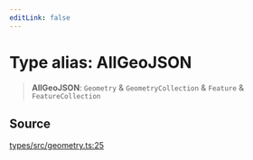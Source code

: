 ```yaml
---
editLink: false
---
```


# Type alias: AllGeoJSON

> **AllGeoJSON**: `Geometry` & `GeometryCollection` & `Feature` & `FeatureCollection`

## Source

[types/src/geometry.ts:25](https://github.com/directus/directus/blob/7789a6c53/packages/types/src/geometry.ts#L25)
